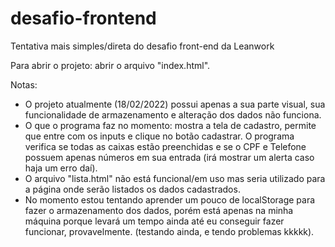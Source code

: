 # desafio-frontend
Tentativa mais simples/direta do desafio front-end da Leanwork

Para abrir o projeto: abrir o arquivo "index.html".

Notas: 
- O projeto atualmente (18/02/2022) possui apenas a sua parte visual, sua funcionalidade de armazenamento e alteração dos dados não funciona.
- O que o programa faz no momento: mostra a tela de cadastro, permite que entre com os inputs e clique no botão cadastrar. O programa verifica se todas as caixas estão preenchidas e se o CPF e Telefone possuem apenas números em sua entrada (irá mostrar um alerta caso haja um erro daí).
- O arquivo "lista.html" não está funcional/em uso mas seria utilizado para a página onde serão listados os dados cadastrados.
- No momento estou tentando aprender um pouco de localStorage para fazer o armazenamento dos dados, porém está apenas na minha máquina porque levará um tempo ainda até eu conseguir fazer funcionar, provavelmente. (testando ainda, e tendo problemas kkkkk).
